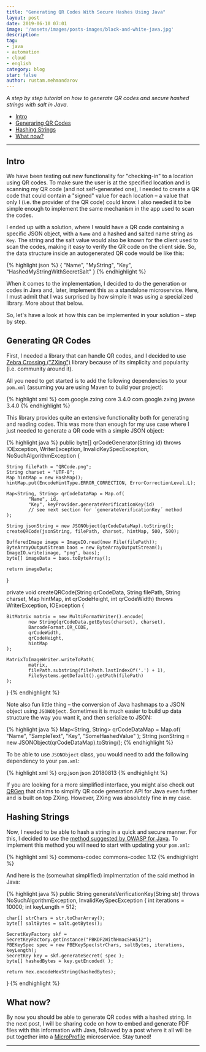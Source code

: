 ```yaml
---
title: "Generating QR Codes With Secure Hashes Using Java"
layout: post
date: 2019-06-10 07:01
image: '/assets/images/posts-images/black-and-white-java.jpg'
description:
tag:
- java
- automation
- cloud
- english
category: blog
star: false
author: rustam.mehmandarov
---
```


_A step by step tutorial on how to generate QR codes and secure hashed strings with salt in Java._

- [Intro](#intro)
- [Generaring QR Codes](#generating-qr-codes)
- [Hashing Strings](#hashing-strings)
- [What now?](#what-now)


---

## Intro

We have been testing out new functionality for "checking-in" to a location using QR codes. To make sure the user is at the specified location and is scanning my QR code (and not self-generated one), I needed to create a QR code that could contain a "signed" value for each location – a value that only I (i.e. the provider of the QR code) could know. I also needed it to be simple enough to implement the same mechanism in the app used to scan the codes.

I ended up with a solution, where I would have a QR code containing a specific JSON object, with a `Name` and a hashed and salted name string as `Key`. The string and the salt value would also be known for the client used to scan the codes, making it easy to verify the QR code on the client side. So, the data structure inside an autogenerated QR code would be like this:

{% highlight json %}
{ 
    "Name", "MyString",
    "Key", "HashedMyStringWithSecretSalt"
}
{% endhighlight %}

When it comes to the implementation, I decided to do the generation or codes in Java and, later, implement this as a standalone microservice. Here, I must admit that I was surprised by how simple it was using a specialized library. More about that below.

So, let's have a look at how this can be implemented in your solution – step by step.

## Generating QR Codes

First, I needed a library that can handle QR codes, and I decided to use [Zebra Crossing  ("ZXing")][1] library because of its simplicity and popularity (i.e. community around it). 

All you need to get started is to add the following dependencies to your `pom.xml` (assuming you are using Maven to build your project):

{% highlight xml %}
<dependency>
  <groupId>com.google.zxing</groupId>
  <artifactId>core</artifactId>
  <version>3.4.0</version>
</dependency>
<dependency>
  <groupId>com.google.zxing</groupId>
  <artifactId>javase</artifactId>
  <version>3.4.0</version>
</dependency>
{% endhighlight %}

This library provides quite an extensive functionality both for generating and reading codes. This was more than enough for my use case where I just needed to generate a QR code with a simple JSON object: 

{% highlight java %}
public byte[] qrCodeGenerator(String id) throws IOException, 
                                                WriterException, 
                                                InvalidKeySpecException, 
                                                NoSuchAlgorithmException {

    String filePath = "QRCode.png";
    String charset = "UTF-8";
    Map hintMap = new HashMap();
    hintMap.put(EncodeHintType.ERROR_CORRECTION, ErrorCorrectionLevel.L);

    Map<String, String> qrCodeDataMap = Map.of(
            "Name", id,
            "Key", keyProvider.generateVerificationKey(id) 
            // see next section for ´generateVerificationKey´ method
    );

    String jsonString = new JSONObject(qrCodeDataMap).toString();
    createQRCode(jsonString, filePath, charset, hintMap, 500, 500);

    BufferedImage image = ImageIO.read(new File(filePath));
    ByteArrayOutputStream baos = new ByteArrayOutputStream();
    ImageIO.write(image, "png", baos);
    byte[] imageData = baos.toByteArray();

    return imageData;
}

private void createQRCode(String qrCodeData, 
                          String filePath, 
                          String charset, 
                          Map hintMap, 
                          int qrCodeHeight, 
                          int qrCodeWidth) throws WriterException, 
                                                  IOException {

    BitMatrix matrix = new MultiFormatWriter().encode(
            new String(qrCodeData.getBytes(charset), charset),
            BarcodeFormat.QR_CODE,
            qrCodeWidth,
            qrCodeHeight,
            hintMap
    );

    MatrixToImageWriter.writeToPath(
            matrix,
            filePath.substring(filePath.lastIndexOf('.') + 1),
            FileSystems.getDefault().getPath(filePath)
    );
}
{% endhighlight %}

Note also fun little thing – the conversion of Java hashmaps to a JSON object using `JSONObject`. Sometimes it is much easier to build up data structure the way you want it, and then serialize to JSON:

{% highlight java %}
Map<String, String> qrCodeDataMap = Map.of(
        "Name", "SampleText",
        "Key", "SomeHashedValue"
);
String jsonString = new JSONObject(qrCodeDataMap).toString();
{% endhighlight %}

To be able to use `JSONObject` class, you would need to add the following dependency to your `pom.xml`:

{% highlight xml %}
<dependency>
  <groupId>org.json</groupId>
  <artifactId>json</artifactId>
  <version>20180813</version>
</dependency>
{% endhighlight %}

If you are looking for a more simplified interface, you might also check out [QRGen][2] that claims to simplify QR code generation API for Java even further and is built on top ZXing. However, ZXing was absolutely fine in my case.

## Hashing Strings

Now, I needed to be able to hash a string in a quick and secure manner. For this, I decided to use the [method suggested by OWASP for Java][3]. To implement this method you will need to start with updating your `pom.xml`:

{% highlight xml %}
<dependency>
  <groupId>commons-codec</groupId>
  <artifactId>commons-codec</artifactId>
  <version>1.12</version>
</dependency>
{% endhighlight %}

And here is the (somewhat simplified) implmentation of the said method in Java:

{% highlight java %}
public String generateVerificationKey(String str) throws NoSuchAlgorithmException,
                                                         InvalidKeySpecException {
    int iterations = 10000;
    int keyLength = 512;

    char[] strChars = str.toCharArray();
    byte[] saltBytes = salt.getBytes();

    SecretKeyFactory skf = SecretKeyFactory.getInstance("PBKDF2WithHmacSHA512");
    PBEKeySpec spec = new PBEKeySpec(strChars, saltBytes, iterations, keyLength);
    SecretKey key = skf.generateSecret( spec );
    byte[] hashedBytes = key.getEncoded( );

    return Hex.encodeHexString(hashedBytes);
}
{% endhighlight %}

## What now?

By now you should be able to generate QR codes with a hashed string. In the next post, I will be sharing code on how to embed and generate PDF files with this information with Java, followed by a post where it all will be put together into a [MicroProfile][4] microservice. Stay tuned!

---

[1]: https://github.com/zxing/zxing
[2]: https://github.com/kenglxn/QRGen
[3]: https://www.owasp.org/index.php/Hashing_Java
[4]: https://microprofile.io/